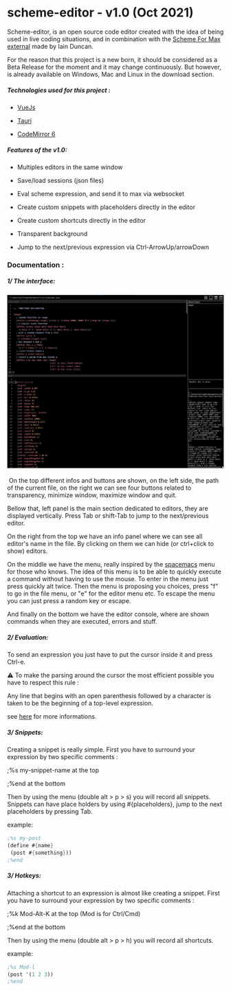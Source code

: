 # scheme-editor - v1.0 (Oct 2021)

Scheme-editor, is an open source code editor created with the idea of being used in live coding situations, and in combination with the [Scheme For Max external](https://github.com/iainctduncan/scheme-for-max) made by Iain Duncan.

For the reason that this project is a new born, it should be considered as a Beta Release for the moment and it may change continuously. But however, is already available on Windows, Mac and Linux in the download section.

##### Technologies used for this project :

- [VueJs](https://vuejs.org/)

- [Tauri](https://tauri.studio/en/)

- [CodeMirror 6](https://codemirror.net/6/)

  

##### Features of the v1.0: 

- Multiples editors in the same window

- Save/load sessions (json files)

- Eval scheme expression, and send it to max via websocket

- Create custom snippets with placeholders directly in the editor

- Create custom shortcuts directly in the editor

- Transparent background

- Jump to the next/previous expression via Ctrl-ArrowUp/arrowDown

  

### Documentation :

##### 1/ The interface:

### ![pic1](./doc/pic1.jpg)
​	On the top different infos and buttons are shown, on the left side, the path of the current file, on the right we can see four buttons related to 	transparency, minimize window, maximize window and quit.	

Bellow that, left panel is the main section dedicated to editors, they are displayed vertically. Press Tab or shift-Tab to jump to the next/previous editor.
	
On the right from the top we have an info panel where we can see all editor's name in the file. By clicking on them we can hide (or ctrl+click to show) 	editors.

On the middle we have the menu, really inspired by the [spacemacs](https://www.spacemacs.org/) menu for those who knows. 
The idea of this menu is to be able to quickly execute a command without having to use the mouse. 
To enter in the menu just press quickly alt twice. 
Then the menu is proposing you choices, press "f" to go in the file menu, or "e" for the editor menu etc. 
To escape the menu you can just press a random key or escape.

And finally on the bottom we have the editor console, where are shown commands when they are executed, errors and stuff.  



##### 2/ Evaluation:



To send an expression you just have to put the cursor inside it and press Ctrl-e.

⚠ To make the parsing around the cursor the most efficient possible you have to respect this rule :

Any line that begins with an open parenthesis followed by a character is taken to be the beginning of a top-level expression.

see [here](https://github.com/oakmac/atom-parinfer/blob/master/images/zwei-top-level-expression-hack.png?fbclid=IwAR3GFYbsvCF4pot5nkmmptm3DO_fPVgWPWRdllLnFKocw3Jyu5FA5PIYqis) for more informations.



##### 3/ Snippets:



Creating a snippet is really simple. First you have to surround your expression by two specific comments :

;%s my-snippet-name at the top

;%end at the bottom

Then by using the menu (double alt > p > s) you will record all snippets. 
Snippets can have place holders by using #{placeholders}, jump to the next placeholders by pressing Tab.

example: 
```scheme
;%s my-post
(define #{name}
 (post #{something}))
;%end
```


##### 3/ Hotkeys:



Attaching a shortcut to an expression is almost like creating a snippet. First you have to surround your expression by two specific comments :

;%k Mod-Alt-K at the top (Mod is for Ctrl/Cmd) 

;%end at the bottom

Then by using the menu (double alt > p > h) you will record all shortcuts. 

example: 
```scheme
;%s Mod-l
(post '(1 2 3))
;%end
```
